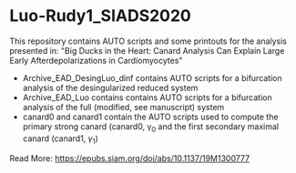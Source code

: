 # Luo-Rudy1_SIADS2020
This repository contains AUTO scripts and some printouts for the analysis presented in:
"Big Ducks in the Heart: Canard Analysis Can Explain Large Early Afterdepolarizations in Cardiomyocytes"

- Archive_EAD_DesingLuo_dinf contains AUTO scripts for a bifurcation analysis of the desingularized reduced system
- Archive_EAD_Luo contains contains AUTO scripts for a bifurcation analysis of the full (modified, see manuscript) system
- canard0 and canard1 contain the AUTO scripts used to compute the primary strong canard (canard0, &gamma;<sub>0</sub> and the first secondary maximal canard (canard1, $\gamma_1$)

Read More: https://epubs.siam.org/doi/abs/10.1137/19M1300777
